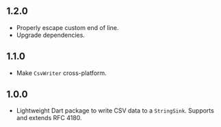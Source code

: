 ## 1.2.0

- Properly escape custom end of line.
- Upgrade dependencies.

## 1.1.0

- Make `CsvWriter` cross-platform.

## 1.0.0

- Lightweight Dart package to write CSV data to a `StringSink`. Supports and extends RFC 4180.
